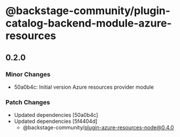 # @backstage-community/plugin-catalog-backend-module-azure-resources

## 0.2.0

### Minor Changes

- 50a0b4c: Initial version Azure resources provider module

### Patch Changes

- Updated dependencies [50a0b4c]
- Updated dependencies [5f4404d]
  - @backstage-community/plugin-azure-resources-node@0.4.0
